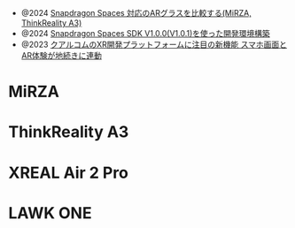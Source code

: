 - @2024 [Snapdragon Spaces 対応のARグラスを比較する(MiRZA, ThinkReality A3)](https://zenn.dev/miyaura/articles/snapdragonspaces-devices-2d333fd568958e)
- @2024 [Snapdragon Spaces SDK V1.0.0(V1.0.1)を使った開発環境構築](https://zenn.dev/miyaura/articles/snapdragonspaces-d43bffb5b60654)
- @2023 [クアルコムのXR開発プラットフォームに注目の新機能 スマホ画面とAR体験が地続きに連動](https://www.moguravr.com/snapdragon-spaces-2/)

# MiRZA

# ThinkReality A3

# XREAL Air 2 Pro

# LAWK ONE
